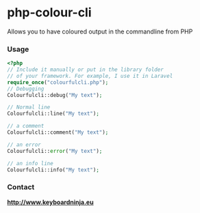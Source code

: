 # php-colour-cli

Allows you to have coloured output in the commandline from PHP

### Usage
```php
<?php
// Include it manually or put in the library folder
// of your framework. For example, I use it in Laravel
require_once("colourfulcli.php");
// Debugging
Colourfulcli::debug("My text");

// Normal line
Colourfulcli::line("My text");

// a comment
Colourfulcli::comment("My text");

// an error
Colourfulcli::error("My text");

// an info line
Colourfulcli::info("My text");
```

### Contact
**http://www.keyboardninja.eu**
